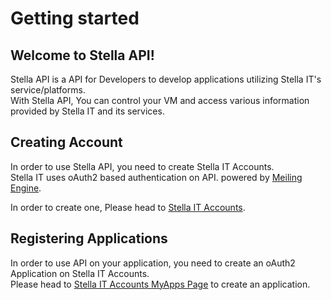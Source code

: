 # Getting started

## Welcome to Stella API!
Stella API is a API for Developers to develop applications utilizing Stella IT's service/platforms.  
With Stella API, You can control your VM and access various information provided by Stella IT and its services.

## Creating Account
In order to use Stella API, you need to create Stella IT Accounts.  
Stella IT uses oAuth2 based authentication on API. powered by [Meiling Engine](https://github.com/Stella-IT/meiling).  
  
In order to create one, Please head to [Stella IT Accounts](https://login.appie.stella-it.com).  

## Registering Applications
In order to use API on your application, you need to create an oAuth2 Application on Stella IT Accounts.  
Please head to [Stella IT Accounts MyApps Page](https://login.appie.stella-it.com/myApps) to create an application.  




